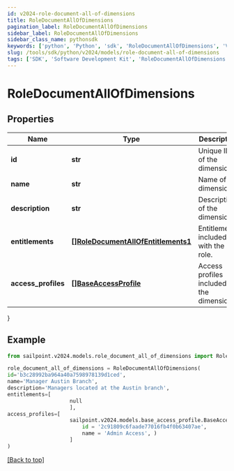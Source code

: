 ```yaml
---
id: v2024-role-document-all-of-dimensions
title: RoleDocumentAllOfDimensions
pagination_label: RoleDocumentAllOfDimensions
sidebar_label: RoleDocumentAllOfDimensions
sidebar_class_name: pythonsdk
keywords: ['python', 'Python', 'sdk', 'RoleDocumentAllOfDimensions', 'V2024RoleDocumentAllOfDimensions'] 
slug: /tools/sdk/python/v2024/models/role-document-all-of-dimensions
tags: ['SDK', 'Software Development Kit', 'RoleDocumentAllOfDimensions', 'V2024RoleDocumentAllOfDimensions']
---
```


# RoleDocumentAllOfDimensions


## Properties

Name | Type | Description | Notes
------------ | ------------- | ------------- | -------------
**id** | **str** | Unique ID of the dimension. | [optional] 
**name** | **str** | Name of the dimension. | [optional] 
**description** | **str** | Description of the dimension. | [optional] 
**entitlements** | [**[]RoleDocumentAllOfEntitlements1**](role-document-all-of-entitlements1) | Entitlements included with the role. | [optional] 
**access_profiles** | [**[]BaseAccessProfile**](base-access-profile) | Access profiles included in the dimension. | [optional] 
}

## Example

```python
from sailpoint.v2024.models.role_document_all_of_dimensions import RoleDocumentAllOfDimensions

role_document_all_of_dimensions = RoleDocumentAllOfDimensions(
id='b3c28992ba964a40a7598978139d1ced',
name='Manager Austin Branch',
description='Managers located at the Austin branch',
entitlements=[
                    null
                    ],
access_profiles=[
                    sailpoint.v2024.models.base_access_profile.BaseAccessProfile(
                        id = '2c91809c6faade77016fb4f0b63407ae', 
                        name = 'Admin Access', )
                    ]
)

```
[[Back to top]](#) 

